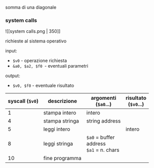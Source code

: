 somma di una diagonale  

### system calls
![[system calls.png | 350]]

richieste al sistema operativo

input:
- `$v0` - operazione richiesta
- `&a0, $a2, $f0 `- eventuali parametri

output:
- `$v0, $f0` - eventuale risultato

| syscall (`$v0`) | descrizione    | argomenti <br>(`$a0`...)                      | risultato <br>(`$v0`...) |
| --------------- | -------------- | --------------------------------------------- | ------------------------ |
| 1               | stampa intero  | intero                                        |                          |
| 4               | stampa stringa | string address                                |                          |
| 5               | leggi intero   |                                               | intero                   |
| 8               | leggi stringa  | `$a0` = buffer<br>address<br>`$a1` = n. chars |                          |
| 10              | fine programma |                                               |                          |


